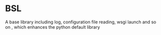 # BSL
A base library including log, configuration file reading, wsgi launch and so on , which enhances the python default library 
